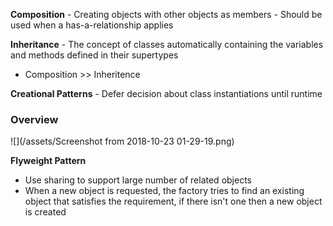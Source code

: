 **Composition** - Creating objects with other objects as members
    - Should be used when a has-a-relationship applies
    
**Inheritance** - The concept of classes automatically containing the variables and methods defined in their supertypes

- Composition >> Inheritence

**Creational Patterns** - Defer decision about class instantiations until runtime

### Overview

![](/assets/Screenshot from 2018-10-23 01-29-19.png)

**Flyweight Pattern**
- Use sharing to support large number of related objects
- When a new object is requested, the factory tries to find an existing object that satisfies the requirement, if there isn't one then a new object is created